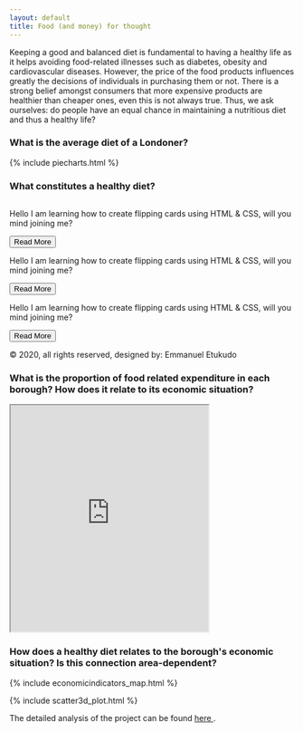 ```yaml
---
layout: default
title: Food (and money) for thought
---
```


Keeping a good and balanced diet is fundamental to having a healthy life as it helps avoiding food-related illnesses such as diabetes, obesity and cardiovascular diseases. However, the price of the food products influences greatly the decisions of individuals in purchasing them or not. There is a strong belief amongst consumers that more expensive products are healthier than cheaper ones, even this is not always true. Thus, we ask ourselves: do people have an equal chance in maintaining a nutritious diet and thus a healthy life?

### What is the average diet of a Londoner?

{% include piecharts.html %}

### What constitutes a healthy diet?


<body>
    <section class="flipping-cards">
        <div class="flipping-card-wrapper">
            <div class="flipping-card-item-wrapper">
                <div class="flipping-card-item-side flipping-card-item-side-front">
                    <img src="/img/html-css-flipping-card-1.png" alt="" class="flipping-card-item-img">
                </div>
                <div class="flipping-card-item-side flipping-card-item-side-back">
                    <div class="flipping-card-back-wrapper">
                        <p>Hello I am learning how to create flipping cards using HTML & CSS, will you mind joining me?</p>
                        <button class="flipping-card-back-wrapper__btn">Read More</button>
                    </div>
                </div>
            </div>
            <div class="flipping-card-item-wrapper">
                <div class="flipping-card-item-side flipping-card-item-side-front">
                    <img src="/img/html-css-flipping-card-2.png" alt="" class="flipping-card-item-img">
                </div>
                <div class="flipping-card-item-side flipping-card-item-side-back">
                    <div class="flipping-card-back-wrapper">
                        <p>Hello I am learning how to create flipping cards using HTML & CSS, will you mind joining me?</p>
                        <button class="flipping-card-back-wrapper__btn">Read More</button>
                    </div>
                </div>
            </div>
            <div class="flipping-card-item-wrapper">
                <div class="flipping-card-item-side flipping-card-item-side-front">
                    <img src="/img/html-css-flipping-card-3.png" alt="" class="flipping-card-item-img">
                </div>
                <div class="flipping-card-item-side flipping-card-item-side-back">
                    <div class="flipping-card-back-wrapper">
                        <p>Hello I am learning how to create flipping cards using HTML & CSS, will you mind joining me?</p>
                        <button class="flipping-card-back-wrapper__btn">Read More</button>
                    </div>
                </div>
            </div>
        </div>
        <p class="copyright">© 2020, all rights reserved, designed by: Emmanuel Etukudo</p>
    </section>
</body>




### What is the proportion of food related expenditure in each borough? How does it relate to its economic situation?

<iframe frameborder="1" class="juxtapose" width="350" height="400" marginwidth="500" align="middle" src="https://cdn.knightlab.com/libs/juxtapose/latest/embed/index.html?uid=539588b2-3f8c-11eb-83c8-ebb5d6f907df"></iframe>

### How does a healthy diet relates to the borough's economic situation? Is this connection area-dependent?

{% include economicindicators_map.html %}

{% include scatter3d_plot.html %}


The detailed analysis of the project can be found <a href = "https://nbviewer.jupyter.org/github/SofiaDandjee/food_for_thought/blob/main/project.ipynb"> here </a>.
